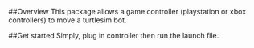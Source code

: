 ##Overview
This package allows a game controller (playstation or xbox controllers)
to move a turtlesim bot.

##Get started
Simply, plug in controller then run the launch file.
